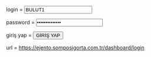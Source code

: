 login = <input type="text" class="p-inputtext p-component p-filled p-inputtext-fluid" placeholder="Kullanıcı Adı" autocomplete="username" maxlength="10" data-pc-name="inputtext" pc42="" data-pc-section="root" value="BULUT1" data-gtm-form-interact-field-id="0">

password = <input type="password" class="p-inputtext p-component p-filled p-inputtext-fluid p-password-input" aria-controls="pv_id_7_overlay" aria-expanded="false" aria-haspopup="true" placeholder="Parola" data-pc-name="pcinputtext" data-pc-extend="inputtext" pc46="" data-pc-section="root" value="EEsigorta.2828" style="padding-left: calc((var(--p-form-field-padding-x)* 2) + var(--p-icon-size)); padding-right: var(--p-form-field-padding-x);" data-gtm-form-interact-field-id="1">

giriş yap = <button class="p-button p-component p-button-fluid mb-3" type="submit" aria-label="GİRİŞ YAP" data-pc-name="button" data-p-disabled="false" pc48="" data-pc-section="root"><!----><span class="p-button-label" data-pc-section="label">GİRİŞ YAP</span><!----></button>

url = https://ejento.somposigorta.com.tr/dashboard/login
